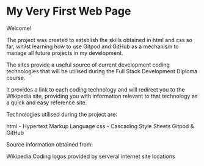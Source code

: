 # My Very First Web Page

Welcome!

The project was created to establish the skills obtained in html and css so far, whilst learning how to use Gitpod and GitHub
as a mechanism to manage all future projects in my development.

The sites provide a useful source of current development coding technologies that will be utilised during the Full Stack Development 
Diploma course.

It provides a link to each coding technology and will redirect you to the Wikipedia site, providing you with information relevant to
that technology as a quick and easy reference site.

Technologies utilised during the project are:

html - Hypertext Markup Language
css - Cascading Style Sheets
Gitpod & GitHub

Source information obtained from:

Wikipedia
Coding logos provided by serveral internet site locations
